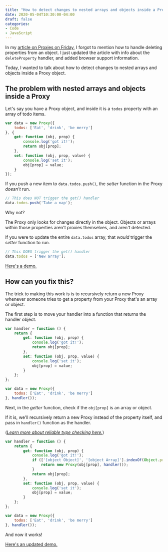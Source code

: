 ```yaml
---
title: "How to detect changes to nested arrays and objects inside a Proxy"
date: 2020-05-04T10:30:00-04:00
draft: false
categories:
- Code
- JavaScript
---
```


In my [article on Proxies on Friday](/how-vanilla-js-proxies-work/), I forgot to mention how to handle deleting properties from an object. I just updated the article with info about the `deleteProperty` handler, and added browser support information.

Today, I wanted to talk about how to detect changes to nested arrays and objects inside a Proxy object.

## The problem with nested arrays and objects inside a Proxy

Let's say you have a Proxy object, and inside it is a `todos` property with an array of todo items.

```js
var data = new Proxy({
	todos: ['Eat', 'drink', 'be merry']
}, {
	get: function (obj, prop) {
		console.log('got it!');
		return obj[prop];
	},
	set: function (obj, prop, value) {
		console.log('set it');
		obj[prop] = value;
	}
});
```

If you push a new item to `data.todos.push()`, the *setter* function in the Proxy *doesn't* run.

```js
// This does NOT trigger the get() handler
data.todos.push('Take a nap');
```

Why not?

The Proxy only looks for changes directly in the object. Objects or arrays within those properties aren't proxies themselves, and aren't detected.

If you were to update the entire `data.todos` array, that *would* trigger the *setter* function to run.

```js
// This DOES trigger the get() handler
data.todos = ['New array'];
```

[Here's a demo.](https://codepen.io/cferdinandi/pen/BaomXQQ)

## How can you fix this?

The trick to making this work is is to recursively return a new Proxy whenever someone tries to get a property from your Proxy that's an array or object.

The first step is to move your handler into a function that returns the handler object.

```js
var handler = function () {
	return {
		get: function (obj, prop) {
			console.log('got it!');
			return obj[prop];
		},
		set: function (obj, prop, value) {
			console.log('set it');
			obj[prop] = value;
		}
	};
};

var data = new Proxy({
	todos: ['Eat', 'drink', 'be merry']
}, handler());
```

Next, in the *getter* function, check if the `obj[prop]` is an array or object.

If it is, we'll recursively return a new Proxy instead of the property itself, and pass in `handler()` function as the handler.

(*[Learn more about reliable type checking here.](/true-type-checking-with-vanilla-js/)*)

```js
var handler = function () {
	return {
		get: function (obj, prop) {
			console.log('got it!');
			if (['[object Object]', '[object Array]'].indexOf(Object.prototype.toString.call(obj[prop])) > -1) {
				return new Proxy(obj[prop], handler());
			}
			return obj[prop];
		},
		set: function (obj, prop, value) {
			console.log('set it');
			obj[prop] = value;
		}
	};
};

var data = new Proxy({
	todos: ['Eat', 'drink', 'be merry']
}, handler());
```

And now it works!

[Here's an updated demo.](https://codepen.io/cferdinandi/pen/pojdMWL)